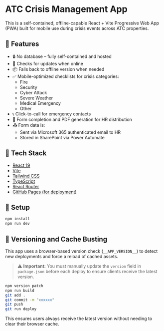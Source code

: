 # ATC Crisis Management App

This is a self-contained, offline-capable React + Vite Progressive Web App (PWA) built for mobile use during crisis events across ATC properties.

## 📱 Features

- 🔒 No database – fully self-contained and hosted
- 🔄 Checks for updates when online
- 📦 Falls back to offline version when needed
- ✅ Mobile-optimized checklists for crisis categories:
  - Fire
  - Security
  - Cyber Attack
  - Severe Weather
  - Medical Emergency
  - Other
- 📞 Click-to-call for emergency contacts
- 📝 Form completion and PDF generation for HR distribution
- 📤 Form data is:
  - Sent via Microsoft 365 authenticated email to HR
  - Stored in SharePoint via Power Automate

## 🧰 Tech Stack

- [React 19](https://react.dev/)
- [Vite](https://vitejs.dev/)
- [Tailwind CSS](https://tailwindcss.com/)
- [TypeScript](https://www.typescriptlang.org/)
- [React Router](https://reactrouter.com/)
- [GitHub Pages (for deployment)](https://pages.github.com/)

## 🚀 Setup

```bash
npm install
npm run dev
```

## 🔄 Versioning and Cache Busting

This app uses a browser-based version check (`__APP_VERSION__`) to detect new deployments and force a reload of cached assets.

> ⚠️ **Important:** You must manually update the `version` field in `package.json` before each deploy to ensure clients receive the latest version.

```bash
npm version patch
npm run build
git add .
git commit -m "xxxxxx"
git push
git run deploy
```

This ensures users always receive the latest version without needing to clear their browser cache.

